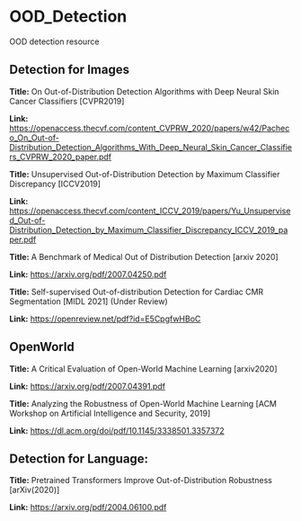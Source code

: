 # OOD_Detection
OOD detection resource


## Detection for Images

**Title:** On Out-of-Distribution Detection Algorithms with Deep Neural Skin Cancer Classifiers [CVPR2019]

**Link:** https://openaccess.thecvf.com/content_CVPRW_2020/papers/w42/Pacheco_On_Out-of-Distribution_Detection_Algorithms_With_Deep_Neural_Skin_Cancer_Classifiers_CVPRW_2020_paper.pdf


**Title:** Unsupervised Out-of-Distribution Detection by Maximum Classifier Discrepancy [ICCV2019]

**Link:** https://openaccess.thecvf.com/content_ICCV_2019/papers/Yu_Unsupervised_Out-of-Distribution_Detection_by_Maximum_Classifier_Discrepancy_ICCV_2019_paper.pdf


**Title:** A Benchmark of Medical Out of Distribution Detection [arxiv 2020]

**Link:** https://arxiv.org/pdf/2007.04250.pdf


**Title:** Self-supervised Out-of-distribution Detection for Cardiac CMR Segmentation [MIDL 2021] (Under Review)

**Link:** https://openreview.net/pdf?id=E5CpgfwHBoC


## OpenWorld

**Title:** A Critical Evaluation of Open-World Machine Learning [arxiv2020]

**Link:** https://arxiv.org/pdf/2007.04391.pdf

**Title:** Analyzing the Robustness of Open-World Machine Learning [ACM Workshop on Artificial Intelligence and Security, 2019]

**Link:** https://dl.acm.org/doi/pdf/10.1145/3338501.3357372


## Detection for Language:
**Title:** Pretrained Transformers Improve Out-of-Distribution Robustness [arXiv(2020)]

**Link:** https://arxiv.org/pdf/2004.06100.pdf
